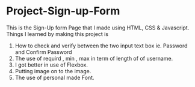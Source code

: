 # Project-Sign-up-Form

This is the Sign-Up form Page that I made using HTML, CSS & Javascript.
Things I learned by making this project is
1. How to check and verify between the two input text box ie. Password and Confirm Password
2. The use of requird , min , max in term of length of of username.
3. I got better in use of Flexbox.
4. Putting image on to the image.
5. The use of personal made Font.
 
